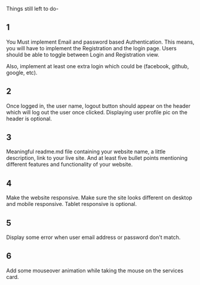 Things still left to do-

## 1
You Must implement Email and password based Authentication. This means, you will have to implement the Registration and the login page. Users should be able to toggle between Login and Registration view.

Also, implement at least one extra login which could be (facebook, github, google, etc).

## 2
Once logged in, the user name, logout button should appear on the header which will log out the user once clicked. Displaying user profile pic on the header is optional.

## 3
Meaningful readme.md file containing your website name, a little description, link to your live site. And at least five bullet points mentioning different features and functionality of your website.

## 4
Make the website responsive. Make sure the site looks different on desktop and mobile responsive. Tablet responsive is optional.

## 5
Display some error when user email address or password don't match.

## 6
Add some mouseover animation while taking the mouse on the services card. 
